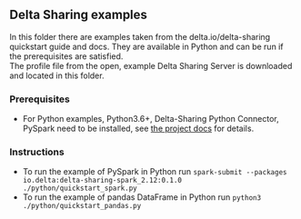 ## Delta Sharing examples
In this folder there are examples taken from the delta.io/delta-sharing quickstart guide and docs. They are available in Python and can be run if the prerequisites are satisfied.  
The profile file from the open, example Delta Sharing Server is downloaded and located in this folder.

### Prerequisites
* For Python examples, Python3.6+, Delta-Sharing Python Connector, PySpark need to be installed, see [the project docs](https://github.com/delta-io/delta-sharing) for details.

### Instructions
* To run the example of PySpark in Python run `spark-submit --packages io.delta:delta-sharing-spark_2.12:0.1.0 ./python/quickstart_spark.py`
* To run the example of pandas DataFrame in Python run `python3 ./python/quickstart_pandas.py`
